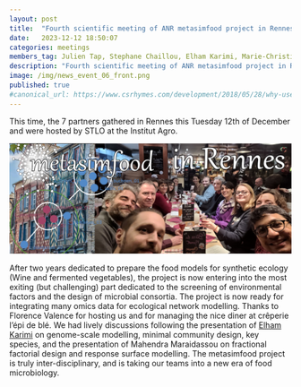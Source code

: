 ```yaml
---
layout: post
title:  "Fourth scientific meeting of ANR metasimfood project in Rennes"
date:   2023-12-12 18:50:07
categories: meetings
members_tag: Julien Tap, Stephane Chaillou, Elham Karimi, Marie-Christine Champomier-Vergès, Nacer Mohellibi, Colin Tinsley, Alice Lima
description: "Fourth scientific meeting of ANR metasimfood project in Rennes"
image: /img/news_event_06_front.png
published: true
#canonical_url: https://www.csrhymes.com/development/2018/05/28/why-use-a-static-site-generator.html
---
```



This time, the 7 partners gathered in Rennes this Tuesday 12th of December and were hosted by STLO at the Institut Agro.


![](/img/news_event_06_front.png)

After two years dedicated to prepare the food models for synthetic ecology (Wine and fermented vegetables), the project is now entering into the most exiting (but challenging) part dedicated to the screening of environmental factors and the design of microbial consortia. The project is now ready for integrating many omics data for ecological network modelling. Thanks to Florence Valence for hosting us and for managing the nice diner at crêperie l’épi de blé. We had lively discussions following the presentation of [Elham Karimi](/team/elham-karimi/) on genome-scale modelling, minimal community design, key species, and the presentation of Mahendra Maraidassou on fractional factorial design and response surface modelling. The metasimfood project is truly inter-disciplinary, and is taking our teams into a new era of food microbiology.
